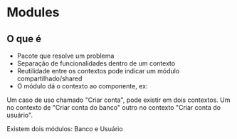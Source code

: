 # Modules

## O que é

- Pacote que resolve um problema
- Separação de funcionalidades dentro de um contexto
- Reutilidade entre os contextos pode indicar um módulo compartilhado/shared
- O módulo dá o contexto ao componente, ex:

Um caso de uso chamado "Criar conta", pode existir em dois contextos. Um no contexto de "Criar conta do banco" outro no contexto "Criar conta do usuário".

Existem dois módulos: Banco e Usuário
